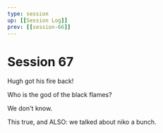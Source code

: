 ```yaml
---
type: session
up: [[Session Log]]
prev: [[session-66]]
---
```


# Session 67

Hugh got his fire back!

Who is the god of the black flames?

We don't know.

This true, and ALSO: we talked about niko a bunch. 
